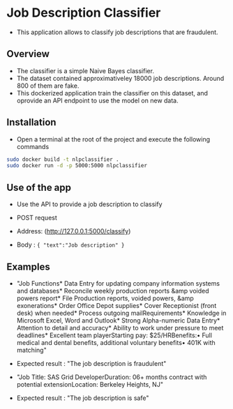 # Job Description Classifier

-   This application allows to classify job descriptions that are fraudulent.

## Overview

-   The classifier is a simple Naive Bayes classifier.
-   The dataset contained approximativeley 18000 job descriptions. Around 800 of them are fake.
-   This dockerized application train the classifier on this dataset, and oprovide an API endpoint to use the model on new data.

## Installation

-   Open a terminal at the root of the project and execute the following commands

```bash
sudo docker build -t nlpclassifier .
sudo docker run -d -p 5000:5000 nlpclassifier
```

## Use of the app

-   Use the API to provide a job description to classify

-   POST request

-   Address: (http://127.0.0.1:5000/classify)

-   Body :
    `{
"text":"Job description"
}`

## Examples

-   "Job Functions* Data Entry for updating company information systems and databases* Reconcile weekly production reports &amp voided powers report* File Production reports, voided powers, &amp exonerations* Order Office Depot supplies* Cover Receptionist (front desk) when needed* Process outgoing mailRequirements* Knowledge in Microsoft Excel, Word and Outlook* Strong Alpha-numeric Data Entry* Attention to detail and accuracy* Ability to work under pressure to meet deadlines\* Excellent team playerStarting pay: $25/HRBenefits:• Full medical and dental benefits, additional voluntary benefits• 401K with matching"

-   Expected result : "The job description is fraudulent"

-   "Job Title: SAS Grid DeveloperDuration: 06+ months contract with potential extensionLocation: Berkeley Heights, NJ"

-   Expected result : "The job description is safe"
